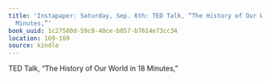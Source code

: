 ```yaml
---
title: 'Instapaper: Saturday, Sep. 6th: TED Talk, “The History of Our World in 18
  Minutes,”'
book_uuid: 1c27580d-59c8-40ce-b057-b7614e73cc34
location: 169-169
source: kindle
---
```


TED Talk, “The History of Our World in 18 Minutes,”